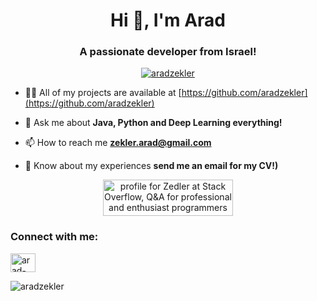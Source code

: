 <h1 align="center">Hi 👋, I'm Arad</h1>
<h3 align="center">A passionate developer from Israel!</h3>

<p align="center"> <a href="https://github.com/ryo-ma/github-profile-trophy"><img src="https://github-profile-trophy.vercel.app/?username=aradzekler&theme=gruvbox" alt="aradzekler" /></a> </p>

- 👨‍💻 All of my projects are available at [https://github.com/aradzekler](https://github.com/aradzekler)

- 💬 Ask me about **Java, Python and Deep Learning everything!**

- 📫 How to reach me **zekler.arad@gmail.com**

- 📄 Know about my experiences **send me an email for my CV!)**

<p align="center">
<a href="https://stackoverflow.com/users/5352085/zedler"><img src="https://stackoverflow.com/users/flair/5352085.png" width="208" height="58" alt="profile for Zedler at Stack Overflow, Q&amp;A for professional and enthusiast programmers" title="profile for Arad Zekler at Stack Overflow, Q&amp;A for professional and enthusiast programmers"></a></p>

<h3 align="left">Connect with me:</h3>
<p align="left">
<a href="https://linkedin.com/in/arad-zekler-881978123" target="blank"><img align="center" src="https://cdn.jsdelivr.net/npm/simple-icons@3.0.1/icons/linkedin.svg" alt="arad-zekler-881978123" height="30" width="40" /></a>
</p>


<p><img align="center" src="https://github-readme-stats.vercel.app/api/top-langs?username=aradzekler&show_icons=true&locale=en&layout=compact" alt="aradzekler" /></p>
